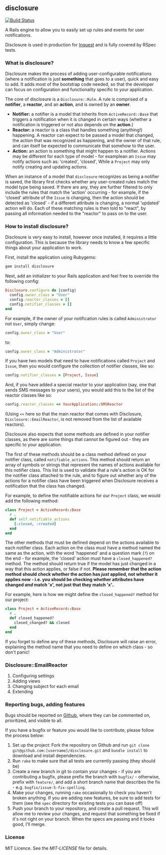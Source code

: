 disclosure
---

[![Build Status](https://travis-ci.org/joshmcarthur/inquest.png)](https://travis-ci.org/joshmcarthur/inquest)

A Rails engine to allow you to easily set up rules and events for user notifications.

Disclosure is used in production for [Inquest](https://github.com/joshmcarthur/inquest) and is fully covered by RSpec tests.

### What is disclosure?

Disclosure makes the process of adding user-configurable notifications (where a notification is just **something** that goes to a user), quick and easy to add. It adds most of the bootstrap code needed, so that the developer can focus on configuration and functionality specific to your application.

The core of disclosure is a `Disclosure::Rule`. A rule is comprised of a **notifier**, a **reactor**, and an **action**, and is owned by an **owner**.

* **Notifier:** a notifier is a model that inherits from `ActiveRecord::Base` that triggers a notification when it is changed in certain ways (whether a notification is triggered or not also depends on the **action**.)
* **Reactor:** a reactor is a class that handles something (anything!) happening. A reactor can expect to be passed a model that changed, the action that was recognized as happening, and the owner of that rule, and can itself be expected to communicate that somehow to the user.
* **Action:** an action is something that might happen to a notifier. Actions may be different for each type of model - for examplean an `Issue` may notify actions such as: 'created', 'closed', While a `Project` may only notify creating and updating actions.

When an instance of a model that `disclosure` recognizes as being a notifier is saved, the library first checks whether any user-created rules match the model type being saved. If there are any, they are further filtered to only include the rules that match the 'action' occurring - for example, if the 'closed' attribute of the `Issue` is changing, then the action should be detected as 'closed' - if a different attribute is changing, a normal 'updated' action will do. Each of these matching rules is then told to "react", by passing all information needed to the "reactor" to pass on to the user.


### How to install disclosure?

Disclosure is very easy to install, however once installed, it requires a little configuration. This is because the library needs to know a few specific things about your application to work.

First, install the application using Rubygems:

``` bash
gem install disclosure
```

Next, add an initializer to your Rails application and feel free to override the following config:

``` ruby
Disclosure.configure do |config|
  config.owner_class = "User"
  config.reactor_classes = []
  config.notifier_classes = []
end
```

For example, if the owner of your notification rules is called `Administrator` not `User`, simply change:

``` ruby
config.owner_class = "User"
``` 

to:

``` ruby
config.owner_class = "Administrator"
```

If you have two models that need to have notifications called `Project` and `Issue`, then you would configure the collection of notifier classes, like so:

``` ruby
config.notifier_classes = [Project, Issue]
```

And, if you have added a special reactor to your application (say, one that sends SMS messages to your users), you would add this to the list of the reactor classes like so:

``` ruby
config.reactor_classes << YourApplication::SMSReactor
```

(Using `<<` here so that the main reactor that comes with Disclosure, `Disclosure::EmailReactor`, is not removed from the list of available reactors).

Disclosure also expects that some methods are defined in your notifier classes, as there are some things that cannot be figured out - they are specific to your application.

The first of these methods should be a class method defined on your notifier class, called `notifiable_actions`. This method should return an array of symbols or strings that represent the names of actions available for this notifier class. This list is used to validate that a rule's action is OK for the notifier class attached to the rule, and to figure out whether any of the actions for a notifier class have been triggered when Disclosure receives a notification that the class has changed.

For example, to define the notifiable actions for our `Project` class, we would add the following method:

``` ruby
class Project < ActiveRecord::Base
  # …
  def self.notifiable_actions
    [:closed, :created]
  end
end
```

The other methods that must be defined depend on the actions available to each notifier class. Each action on the class must have a method named the same as the action, with the word 'happened' and a question mark (`?`) on the end - for example, the 'closed' action must have a `closed_happened?` method. The method should return true if the model has just changed in a way that this action applies, or false if not. **Please remember that the action method should check whether the action has _just_ applied, not whether it applies now - i.e. you should be checking whether attributes have changed _and_ match 'x', not just that they match 'x'.**.

For example, here is how we might define the `closed_happened?` method for our project:

``` ruby
class Project < ActiveRecord::Base
  # …
  def closed_happened?
    closed_changed? && closed
  end
end
```

If you forget to define any of these methods, Disclosure will raise an error, explaining the method name that you need to define on which class - so don't panic!

### Disclosure::EmailReactor

1. Configuring settings
2. Adding views
3. Changing subject for each email
4. Extending


### Reporting bugs, adding features

Bugs should be reported on [Github](https://github.com/joshmcarthur/disclosure/issues), where they can be commented on, prioritized, and visible to all. 

If you have a bugfix or feature you would like to contribute, please follow the process below:

1. Set up the project: Fork the repository on Github and run `git clone git@github.com:[username]/disclosure.git` and `bundle install` to download and install dependencies.
2. Run `rake` to make sure that all tests are currently passing (they should be)
3. Create a new branch in git to contain your changes - if you are contributing a bugfix, please prefix the branch with `bugfix/` - otherwise, prefix with `feature/`, and add a short branch name that describes the fix - e.g. `bugfix/issue-5-fix-spelling`.
4. Make your changes, running `rake` occasionally to check you haven't broken anything. If you are adding new features, be sure to add tests for them (see the `spec` directory for existing tests you can base off)
5. Push your branch to your repository, and create a pull request. This will allow me to review your changes, and request that something be fixed if it's not right on your branch. When the specs are passing and it looks good, I'll merge.

### License

MIT Licence. See the _MIT-LICENSE_ file for details.

